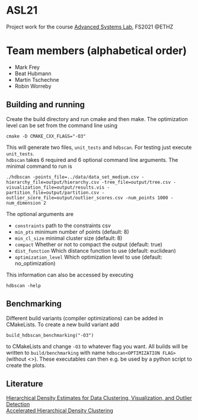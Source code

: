 # ASL21 
Project work for the course [Advanced Systems Lab](http://www.vvz.ethz.ch/Vorlesungsverzeichnis/lerneinheit.view?lang=en&lerneinheitId=151004&semkez=2021S&ansicht=KATALOGDATEN&), FS2021 @ETHZ

# Team members (alphabetical order)
* Mark Frey
* Beat Hubmann
* Martin Tschechne
* Robin Worreby

## Building and running 
Create the build directory and run cmake and then make. The optimization level can be set from the command line using 
```
cmake -D CMAKE_CXX_FLAGS="-O3"
```
This will generate two files, `unit_tests` and `hdbscan`. For testing just execute `unit_tests`.  
`hdbscan` takes 6 required and 6 optional command line arguments. The minimal command to run is 
```
./hdbscan -points_file=../data/data_set_medium.csv -hierarchy_file=output/hierarchy.csv -tree_file=output/tree.csv -visualization_file=output/results.vis -partition_file=output/partition.csv -outlier_score_file=output/outlier_scores.csv -num_points 1000 -num_dimension 2
```
The optional arguments are  
* `constraints` path to the constraints csv 
* `min_pts` minimum number of points (default: 8)
* `min_cl_size` minimal cluster size (default: 8)
* `compact` Whether or not to compact the output (default: true) 
* `dist_function` Which distance function to use (default: euclidean)
* `optimization_level` Which optimization level to use (default: no_optimization)

This information can also be accessed by executing 
```
hdbscan -help
```

## Benchmarking
Different build variants (compiler optimizations) can be added in CMakeLists. To create a new build variant add 
```
build_hdbscan_benchmarking("-O3")
```
to CMakeLists and change `-O3` to whatever flag you want. All builds will be written to `build/benchmarking` with name `hdbscan<OPTIMIZATION FLAG>` (without <>). These executables can then e.g. be used by a python script to create the plots.

## Literature
[Hierarchical Density Estimates for Data Clustering, Visualization, and Outlier Detection](https://dl.acm.org/doi/10.1145/2733381)  
[Accelerated Hierarchical Density Clustering](https://arxiv.org/abs/1705.07321)
